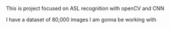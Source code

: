 This is project focused on ASL recognition with openCV and CNN

I have a dataset of 80,000 images I am gonna be working with

